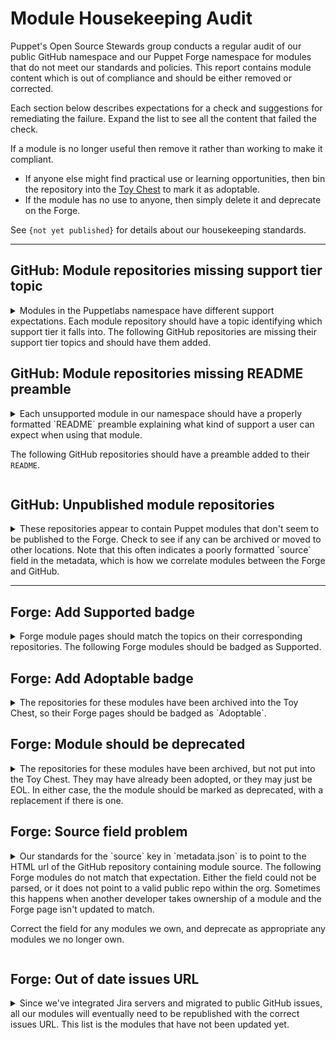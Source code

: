 # Module Housekeeping Audit

Puppet's Open Source Stewards group conducts a regular audit of our public GitHub
namespace and our Puppet Forge namespace for modules that do not meet our standards
and policies. This report contains module content which is out of compliance and
should be either removed or corrected.

Each section below describes expectations for a check and suggestions for remediating
the failure. Expand the list to see all the content that failed the check.

If a module is no longer useful then remove it rather than working to make it
compliant.

* If anyone else might find practical use or learning opportunities, then bin
  the repository into the [Toy Chest](http://github.com/puppetlabs-toy-chest/)
  to mark it as adoptable.
* If the module has no use to anyone, then simply delete it and deprecate on the Forge.

See `{not yet published}` for details about our housekeeping standards.

----



## GitHub: Module repositories missing support tier topic

<details>
<summary>
Modules in the Puppetlabs namespace have different support expectations. Each module
repository should have a topic identifying which support tier it falls into. The
following GitHub repositories are missing their support tier topics and should
have them added.
</summary>

* [puppetlabs/puppetlabs-lvm](https://github.com/puppetlabs/puppetlabs-lvm)
* [puppetlabs/puppetlabs-mailalias_core](https://github.com/puppetlabs/puppetlabs-mailalias_core)
* [puppetlabs/puppetlabs-test_device](https://github.com/puppetlabs/puppetlabs-test_device)
* [puppetlabs/netdev_stdlib](https://github.com/puppetlabs/netdev_stdlib)
* [puppetlabs/puppetlabs-ruby_plugin_helper](https://github.com/puppetlabs/puppetlabs-ruby_plugin_helper)
* [puppetlabs/puppetlabs-http_request](https://github.com/puppetlabs/puppetlabs-http_request)
* [puppetlabs/puppetlabs-powershell_task_helper](https://github.com/puppetlabs/puppetlabs-powershell_task_helper)
* [puppetlabs/puppetlabs-servicenow_reporting_integration](https://github.com/puppetlabs/puppetlabs-servicenow_reporting_integration)
* [puppetlabs/puppetlabs-servicenow_cmdb_integration](https://github.com/puppetlabs/puppetlabs-servicenow_cmdb_integration)
* [puppetlabs/puppetlabs-pe_quick_data](https://github.com/puppetlabs/puppetlabs-pe_quick_data)
* [puppetlabs/puppet-vra_puppet_plugin_prep](https://github.com/puppetlabs/puppet-vra_puppet_plugin_prep)
* [puppetlabs/puppetlabs-pam_firewall](https://github.com/puppetlabs/puppetlabs-pam_firewall)
* [puppetlabs/puppetlabs-data-entitlement](https://github.com/puppetlabs/puppetlabs-data-entitlement)
* [puppetlabs/puppetlabs-puppet_operations_appliance](https://github.com/puppetlabs/puppetlabs-puppet_operations_appliance)
</details>


## GitHub: Module repositories missing README preamble

<details>
<summary>
Each unsupported module in our namespace  should have a properly formatted `README`
preamble explaining what kind of support a user can expect when using that module.

The following GitHub repositories should have a preamble added to their `README`.
</summary>

* [puppetlabs/puppetlabs-puppetdb](https://github.com/puppetlabs/puppetlabs-puppetdb)
* [puppetlabs/puppetlabs-xinetd](https://github.com/puppetlabs/puppetlabs-xinetd)
* [puppetlabs/puppetlabs-puppet_authorization](https://github.com/puppetlabs/puppetlabs-puppet_authorization)
* [puppetlabs/puppetlabs-rsync](https://github.com/puppetlabs/puppetlabs-rsync)
* [puppetlabs/puppetlabs-transition](https://github.com/puppetlabs/puppetlabs-transition)
* [puppetlabs/puppetlabs-mailalias_core](https://github.com/puppetlabs/puppetlabs-mailalias_core)
* [puppetlabs/puppetlabs-test_device](https://github.com/puppetlabs/puppetlabs-test_device)
* [puppetlabs/puppetlabs-tagmail](https://github.com/puppetlabs/puppetlabs-tagmail)
* [puppetlabs/puppetlabs-helm](https://github.com/puppetlabs/puppetlabs-helm)
* [puppetlabs/netdev_stdlib](https://github.com/puppetlabs/netdev_stdlib)
* [puppetlabs/puppetlabs-ruby_plugin_helper](https://github.com/puppetlabs/puppetlabs-ruby_plugin_helper)
* [puppetlabs/puppetlabs-ibm_installation_manager](https://github.com/puppetlabs/puppetlabs-ibm_installation_manager)
* [puppetlabs/puppetlabs-bootstrap](https://github.com/puppetlabs/puppetlabs-bootstrap)
* [puppetlabs/cisco_ios](https://github.com/puppetlabs/cisco_ios)
* [puppetlabs/puppetlabs-patching_as_code](https://github.com/puppetlabs/puppetlabs-patching_as_code)
* [puppetlabs/puppetlabs-rook](https://github.com/puppetlabs/puppetlabs-rook)
* [puppetlabs/puppetlabs-http_request](https://github.com/puppetlabs/puppetlabs-http_request)
* [puppetlabs/puppetlabs-panos](https://github.com/puppetlabs/puppetlabs-panos)
* [puppetlabs/puppetlabs-powershell_task_helper](https://github.com/puppetlabs/puppetlabs-powershell_task_helper)
* [puppetlabs/puppetlabs-awsdemo_profiles](https://github.com/puppetlabs/puppetlabs-awsdemo_profiles)
* [puppetlabs/puppetlabs-servicenow_reporting_integration](https://github.com/puppetlabs/puppetlabs-servicenow_reporting_integration)
* [puppetlabs/puppetlabs-servicenow_cmdb_integration](https://github.com/puppetlabs/puppetlabs-servicenow_cmdb_integration)
* [puppetlabs/puppetlabs-pe_quick_data](https://github.com/puppetlabs/puppetlabs-pe_quick_data)
* [puppetlabs/log4jscanner](https://github.com/puppetlabs/log4jscanner)
* [puppetlabs/puppet-vra_puppet_plugin_prep](https://github.com/puppetlabs/puppet-vra_puppet_plugin_prep)
* [puppetlabs/puppetlabs-pam_firewall](https://github.com/puppetlabs/puppetlabs-pam_firewall)
* [puppetlabs/puppetlabs-change_window](https://github.com/puppetlabs/puppetlabs-change_window)
* [puppetlabs/puppetlabs-data-entitlement](https://github.com/puppetlabs/puppetlabs-data-entitlement)
* [puppetlabs/puppetlabs-puppet_operations_appliance](https://github.com/puppetlabs/puppetlabs-puppet_operations_appliance)
</details>

## GitHub: Unpublished module repositories

<details>
<summary>
These repositories appear to contain Puppet modules that don't seem to be published
to the Forge. Check to see if any can be archived or moved to other locations. Note
that this often indicates a poorly formatted `source` field in the metadata, which
is how we correlate modules between the Forge and GitHub.
</summary>

* [puppetlabs/bolt_aws_kms](https://github.com/puppetlabs/bolt_aws_kms)
* [puppetlabs/cisco-network-puppet-module](https://github.com/puppetlabs/cisco-network-puppet-module)
* [puppetlabs/dellemc-powerstore](https://github.com/puppetlabs/dellemc-powerstore)
* [puppetlabs/encrypted_backup](https://github.com/puppetlabs/encrypted_backup)
* [puppetlabs/fortinet_facts](https://github.com/puppetlabs/fortinet_facts)
* [puppetlabs/kmo-501-nginx](https://github.com/puppetlabs/kmo-501-nginx)
* [puppetlabs/kmo-601-nginx](https://github.com/puppetlabs/kmo-601-nginx)
* [puppetlabs/opv](https://github.com/puppetlabs/opv)
* [puppetlabs/pe_patch](https://github.com/puppetlabs/pe_patch)
* [puppetlabs/pe_support_kb_task_templates](https://github.com/puppetlabs/pe_support_kb_task_templates)
* [puppetlabs/pe_tech_check](https://github.com/puppetlabs/pe_tech_check)
* [puppetlabs/pe_tune](https://github.com/puppetlabs/pe_tune)
* [puppetlabs/pltraining-dirtree](https://github.com/puppetlabs/pltraining-dirtree)
* [puppetlabs/pltraining-dockeragent](https://github.com/puppetlabs/pltraining-dockeragent)
* [puppetlabs/pltraining-localrepo](https://github.com/puppetlabs/pltraining-localrepo)
* [puppetlabs/pltraining-rbac](https://github.com/puppetlabs/pltraining-rbac)
* [puppetlabs/pltraining-userprefs](https://github.com/puppetlabs/pltraining-userprefs)
* [puppetlabs/preupgrade_check](https://github.com/puppetlabs/preupgrade_check)
* [puppetlabs/provision](https://github.com/puppetlabs/provision)
* [puppetlabs/prtg_push](https://github.com/puppetlabs/prtg_push)
* [puppetlabs/ps-sox](https://github.com/puppetlabs/ps-sox)
* [puppetlabs/puppet-agent-bootstrap](https://github.com/puppetlabs/puppet-agent-bootstrap)
* [puppetlabs/puppet-jenkins](https://github.com/puppetlabs/puppet-jenkins)
* [puppetlabs/puppet-macdefaults](https://github.com/puppetlabs/puppet-macdefaults)
* [puppetlabs/puppet-waylon](https://github.com/puppetlabs/puppet-waylon)
* [puppetlabs/puppetlabs-amazon_aws](https://github.com/puppetlabs/puppetlabs-amazon_aws)
* [puppetlabs/puppetlabs-app_modeling](https://github.com/puppetlabs/puppetlabs-app_modeling)
* [puppetlabs/puppetlabs-azure_arm](https://github.com/puppetlabs/puppetlabs-azure_arm)
* [puppetlabs/puppetlabs-bar](https://github.com/puppetlabs/puppetlabs-bar)
* [puppetlabs/puppetlabs-bolt_proxy](https://github.com/puppetlabs/puppetlabs-bolt_proxy)
* [puppetlabs/puppetlabs-cd4pe](https://github.com/puppetlabs/puppetlabs-cd4pe)
* [puppetlabs/puppetlabs-cd4pe_deployments](https://github.com/puppetlabs/puppetlabs-cd4pe_deployments)
* [puppetlabs/puppetlabs-cd4pe_tests](https://github.com/puppetlabs/puppetlabs-cd4pe_tests)
* [puppetlabs/puppetlabs-env_plugin](https://github.com/puppetlabs/puppetlabs-env_plugin)
* [puppetlabs/puppetlabs-foo](https://github.com/puppetlabs/puppetlabs-foo)
* [puppetlabs/puppetlabs-freeradius](https://github.com/puppetlabs/puppetlabs-freeradius)
* [puppetlabs/puppetlabs-grafanadash](https://github.com/puppetlabs/puppetlabs-grafanadash)
* [puppetlabs/puppetlabs-hdp](https://github.com/puppetlabs/puppetlabs-hdp)
* [puppetlabs/puppetlabs-hue](https://github.com/puppetlabs/puppetlabs-hue)
* [puppetlabs/puppetlabs-lidar](https://github.com/puppetlabs/puppetlabs-lidar)
* [puppetlabs/puppetlabs-minimum_version](https://github.com/puppetlabs/puppetlabs-minimum_version)
* [puppetlabs/puppetlabs-pam_tools](https://github.com/puppetlabs/puppetlabs-pam_tools)
* [puppetlabs/puppetlabs-pecdm](https://github.com/puppetlabs/puppetlabs-pecdm)
* [puppetlabs/puppetlabs-provision](https://github.com/puppetlabs/puppetlabs-provision)
* [puppetlabs/puppetlabs-puppetdb_gc](https://github.com/puppetlabs/puppetlabs-puppetdb_gc)
* [puppetlabs/puppetlabs-puppet_data_service](https://github.com/puppetlabs/puppetlabs-puppet_data_service)
* [puppetlabs/puppetlabs-qe](https://github.com/puppetlabs/puppetlabs-qe)
* [puppetlabs/puppetlabs-relay](https://github.com/puppetlabs/puppetlabs-relay)
* [puppetlabs/puppetlabs-resource_api](https://github.com/puppetlabs/puppetlabs-resource_api)
* [puppetlabs/puppetlabs-rgbank](https://github.com/puppetlabs/puppetlabs-rgbank)
* [puppetlabs/puppetlabs-satellite_pe_tools](https://github.com/puppetlabs/puppetlabs-satellite_pe_tools)
* [puppetlabs/puppetlabs-sccm](https://github.com/puppetlabs/puppetlabs-sccm)
* [puppetlabs/puppetlabs-servicenow_change_requests](https://github.com/puppetlabs/puppetlabs-servicenow_change_requests)
* [puppetlabs/puppetlabs-sqlserver](https://github.com/puppetlabs/puppetlabs-sqlserver)
* [puppetlabs/puppetlabs-testing](https://github.com/puppetlabs/puppetlabs-testing)
* [puppetlabs/puppetlabs-vsphere](https://github.com/puppetlabs/puppetlabs-vsphere)
* [puppetlabs/puppetlabs-websphere_application_server](https://github.com/puppetlabs/puppetlabs-websphere_application_server)
* [puppetlabs/puppetlabs-wordpress_app](https://github.com/puppetlabs/puppetlabs-wordpress_app)
* [puppetlabs/puppet_ciamohe](https://github.com/puppetlabs/puppet_ciamohe)
* [puppetlabs/puppet_metrics_dashboard](https://github.com/puppetlabs/puppet_metrics_dashboard)
* [puppetlabs/servicenow_tasks](https://github.com/puppetlabs/servicenow_tasks)
* [puppetlabs/se_appteam_basichttp](https://github.com/puppetlabs/se_appteam_basichttp)
* [puppetlabs/se_appteam_webserver](https://github.com/puppetlabs/se_appteam_webserver)
* [puppetlabs/se_secteam_cis](https://github.com/puppetlabs/se_secteam_cis)
* [puppetlabs/winrm_security](https://github.com/puppetlabs/winrm_security)
</details>

----

## Forge: Add Supported badge

<details>
<summary>
Forge module pages should match the topics on their corresponding repositories.
The following Forge modules should be badged as Supported.
</summary>

* [puppetlabs-exec](https://forge.puppet.com/puppetlabs/exec)
* [puppetlabs-bolt_shim](https://forge.puppet.com/puppetlabs/bolt_shim)
* [puppetlabs-yaml](https://forge.puppet.com/puppetlabs/yaml)
* [puppetlabs-terraform](https://forge.puppet.com/puppetlabs/terraform)
* [puppetlabs-azure_inventory](https://forge.puppet.com/puppetlabs/azure_inventory)
* [puppetlabs-aws_inventory](https://forge.puppet.com/puppetlabs/aws_inventory)
* [puppetlabs-vault](https://forge.puppet.com/puppetlabs/vault)
* [puppetlabs-device_manager](https://forge.puppet.com/puppetlabs/device_manager)
* [puppetlabs-gcloud_inventory](https://forge.puppet.com/puppetlabs/gcloud_inventory)
* [puppetlabs-pkcs7](https://forge.puppet.com/puppetlabs/pkcs7)
* [puppetlabs-apply_helpers](https://forge.puppet.com/puppetlabs/apply_helpers)
* [puppetlabs-secure_env_vars](https://forge.puppet.com/puppetlabs/secure_env_vars)
</details>




## Forge: Add Adoptable badge
<details>
<summary>
The repositories for these modules have been archived into the Toy Chest, so their
Forge pages should be badged as `Adoptable`.
</summary>

* [puppetlabs-puppetserver_gem](https://forge.puppet.com/puppetlabs/puppetserver_gem)
* [puppetlabs-git](https://forge.puppet.com/puppetlabs/git)
* [puppetlabs-tftp](https://forge.puppet.com/puppetlabs/tftp)
* [puppetlabs-dism](https://forge.puppet.com/puppetlabs/dism)
* [puppetlabs-mount_providers](https://forge.puppet.com/puppetlabs/mount_providers)
* [puppetlabs-nagios_core](https://forge.puppet.com/puppetlabs/nagios_core)
* [puppetlabs-activemq](https://forge.puppet.com/puppetlabs/activemq)
* [puppetlabs-aws](https://forge.puppet.com/puppetlabs/aws)
* [puppetlabs-passenger](https://forge.puppet.com/puppetlabs/passenger)
* [puppetlabs-denyhosts](https://forge.puppet.com/puppetlabs/denyhosts)
* [puppetlabs-sqlite](https://forge.puppet.com/puppetlabs/sqlite)
* [puppetlabs-inventory](https://forge.puppet.com/puppetlabs/inventory)
* [puppetlabs-openstack](https://forge.puppet.com/puppetlabs/openstack)
* [puppetlabs-dummy_service](https://forge.puppet.com/puppetlabs/dummy_service)
* [puppetlabs-apk](https://forge.puppet.com/puppetlabs/apk)
* [puppetlabs-stunnel](https://forge.puppet.com/puppetlabs/stunnel)
* [puppetlabs-image_build](https://forge.puppet.com/puppetlabs/image_build)
* [puppetlabs-apply](https://forge.puppet.com/puppetlabs/apply)
* [puppetlabs-k5login_core](https://forge.puppet.com/puppetlabs/k5login_core)
* [puppetlabs-netapp](https://forge.puppet.com/puppetlabs/netapp)
* [puppetlabs-pipelines](https://forge.puppet.com/puppetlabs/pipelines)
* [puppetlabs-netscaler](https://forge.puppet.com/puppetlabs/netscaler)
* [puppetlabs-logentries](https://forge.puppet.com/puppetlabs/logentries)
* [puppetlabs-node_openstack](https://forge.puppet.com/puppetlabs/node_openstack)
* [puppetlabs-rancher](https://forge.puppet.com/puppetlabs/rancher)
* [puppetlabs-package_updates](https://forge.puppet.com/puppetlabs/package_updates)
* [puppetlabs-policy_engine](https://forge.puppet.com/puppetlabs/policy_engine)
* [puppetlabs-docker_ucp](https://forge.puppet.com/puppetlabs/docker_ucp)
* [puppetlabs-detect_wannacry](https://forge.puppet.com/puppetlabs/detect_wannacry)
* [puppetlabs-docker_ddc](https://forge.puppet.com/puppetlabs/docker_ddc)
* [puppetlabs-pe_bulk_agent_install](https://forge.puppet.com/puppetlabs/pe_bulk_agent_install)
* [puppetlabs-azure_agent](https://forge.puppet.com/puppetlabs/azure_agent)
* [puppetlabs-pdb_3323_workaround](https://forge.puppet.com/puppetlabs/pdb_3323_workaround)
* [puppetlabs-maillist_core](https://forge.puppet.com/puppetlabs/maillist_core)
* [puppetlabs-mco_rpc](https://forge.puppet.com/puppetlabs/mco_rpc)
* [puppetlabs-lumogon](https://forge.puppet.com/puppetlabs/lumogon)
* [puppetlabs-macdslocal_core](https://forge.puppet.com/puppetlabs/macdslocal_core)
</details>

## Forge: Module should be deprecated
<details>
<summary>
The repositories for these modules have been archived, but not put into the Toy Chest.
They may have already been adopted, or they may just be EOL. In either case, the
the module should be marked as deprecated, with a replacement if there is one.
</summary>

* [puppetlabs-hocon](https://forge.puppet.com/puppetlabs/hocon)
* [puppetlabs-windows_puppet_certificates](https://forge.puppet.com/puppetlabs/windows_puppet_certificates)
</details>

## Forge: Source field problem

<details>
<summary>
Our standards for the `source` key in `metadata.json` is to point to the HTML url
of the GitHub repository containing module source. The following Forge modules do
not match that expectation. Either the field could not be parsed, or it does not
point to a valid public repo within the org. Sometimes this happens when another
developer takes ownership of a module and the Forge page isn't updated to match.

Correct the field for any modules we own, and deprecate as appropriate any modules
we no longer own.
</summary>

* [puppetlabs-cd4pe](https://forge.puppet.com/puppetlabs/cd4pe)
* [puppetlabs-ciscopuppet](https://forge.puppet.com/puppetlabs/ciscopuppet)
* [puppetlabs-win_desktop_shortcut](https://forge.puppet.com/puppetlabs/win_desktop_shortcut)
* [puppetlabs-servicenow_change_requests](https://forge.puppet.com/puppetlabs/servicenow_change_requests)
* [puppetlabs-minimum_version](https://forge.puppet.com/puppetlabs/minimum_version)
* [puppetlabs-sccm](https://forge.puppet.com/puppetlabs/sccm)
</details>

## Forge: Out of date issues URL

<details>
<summary>
Since we've integrated Jira servers and migrated to public GitHub issues, all our
modules will eventually need to be republished with the correct issues URL. This
list is the modules that have not been updated yet.
</summary>

* [puppetlabs-puppetdb](https://forge.puppet.com/puppetlabs/puppetdb)
* [puppetlabs-concat](https://forge.puppet.com/puppetlabs/concat)
* [puppetlabs-ntp](https://forge.puppet.com/puppetlabs/ntp)
* [puppetlabs-vcsrepo](https://forge.puppet.com/puppetlabs/vcsrepo)
* [puppetlabs-java](https://forge.puppet.com/puppetlabs/java)
* [puppetlabs-powershell](https://forge.puppet.com/puppetlabs/powershell)
* [puppetlabs-inifile](https://forge.puppet.com/puppetlabs/inifile)
* [puppetlabs-mysql](https://forge.puppet.com/puppetlabs/mysql)
* [puppetlabs-puppetserver_gem](https://forge.puppet.com/puppetlabs/puppetserver_gem)
* [puppetlabs-java_ks](https://forge.puppet.com/puppetlabs/java_ks)
* [puppetlabs-git](https://forge.puppet.com/puppetlabs/git)
* [puppetlabs-reboot](https://forge.puppet.com/puppetlabs/reboot)
* [puppetlabs-xinetd](https://forge.puppet.com/puppetlabs/xinetd)
* [puppetlabs-motd](https://forge.puppet.com/puppetlabs/motd)
* [puppetlabs-registry](https://forge.puppet.com/puppetlabs/registry)
* [puppetlabs-yumrepo_core](https://forge.puppet.com/puppetlabs/yumrepo_core)
* [puppetlabs-chocolatey](https://forge.puppet.com/puppetlabs/chocolatey)
* [puppetlabs-acl](https://forge.puppet.com/puppetlabs/acl)
* [puppetlabs-puppet_authorization](https://forge.puppet.com/puppetlabs/puppet_authorization)
* [puppetlabs-accounts](https://forge.puppet.com/puppetlabs/accounts)
* [puppetlabs-rsync](https://forge.puppet.com/puppetlabs/rsync)
* [puppetlabs-wsus_client](https://forge.puppet.com/puppetlabs/wsus_client)
* [puppetlabs-tftp](https://forge.puppet.com/puppetlabs/tftp)
* [puppetlabs-mount_core](https://forge.puppet.com/puppetlabs/mount_core)
* [puppetlabs-augeas_core](https://forge.puppet.com/puppetlabs/augeas_core)
* [puppetlabs-dism](https://forge.puppet.com/puppetlabs/dism)
* [puppetlabs-transition](https://forge.puppet.com/puppetlabs/transition)
* [puppetlabs-sshkeys_core](https://forge.puppet.com/puppetlabs/sshkeys_core)
* [puppetlabs-mount_providers](https://forge.puppet.com/puppetlabs/mount_providers)
* [puppetlabs-nagios_core](https://forge.puppet.com/puppetlabs/nagios_core)
* [puppetlabs-host_core](https://forge.puppet.com/puppetlabs/host_core)
* [puppetlabs-mailalias_core](https://forge.puppet.com/puppetlabs/mailalias_core)
* [puppetlabs-activemq](https://forge.puppet.com/puppetlabs/activemq)
* [puppetlabs-scheduled_task](https://forge.puppet.com/puppetlabs/scheduled_task)
* [puppetlabs-selinux_core](https://forge.puppet.com/puppetlabs/selinux_core)
* [puppetlabs-ruby_task_helper](https://forge.puppet.com/puppetlabs/ruby_task_helper)
* [puppetlabs-iis](https://forge.puppet.com/puppetlabs/iis)
* [puppetlabs-passenger](https://forge.puppet.com/puppetlabs/passenger)
* [puppetlabs-zfs_core](https://forge.puppet.com/puppetlabs/zfs_core)
* [puppetlabs-denyhosts](https://forge.puppet.com/puppetlabs/denyhosts)
* [puppetlabs-tagmail](https://forge.puppet.com/puppetlabs/tagmail)
* [puppetlabs-zone_core](https://forge.puppet.com/puppetlabs/zone_core)
* [puppetlabs-cd4pe](https://forge.puppet.com/puppetlabs/cd4pe)
* [puppetlabs-sqlite](https://forge.puppet.com/puppetlabs/sqlite)
* [puppetlabs-dsc_lite](https://forge.puppet.com/puppetlabs/dsc_lite)
* [puppetlabs-mount_iso](https://forge.puppet.com/puppetlabs/mount_iso)
* [puppetlabs-netdev_stdlib](https://forge.puppet.com/puppetlabs/netdev_stdlib)
* [puppetlabs-bolt_shim](https://forge.puppet.com/puppetlabs/bolt_shim)
* [puppetlabs-ciscopuppet](https://forge.puppet.com/puppetlabs/ciscopuppet)
* [puppetlabs-ruby_plugin_helper](https://forge.puppet.com/puppetlabs/ruby_plugin_helper)
* [puppetlabs-terraform](https://forge.puppet.com/puppetlabs/terraform)
* [puppetlabs-azure_inventory](https://forge.puppet.com/puppetlabs/azure_inventory)
* [puppetlabs-aws_inventory](https://forge.puppet.com/puppetlabs/aws_inventory)
* [puppetlabs-vault](https://forge.puppet.com/puppetlabs/vault)
* [puppetlabs-cd4pe_jobs](https://forge.puppet.com/puppetlabs/cd4pe_jobs)
* [puppetlabs-gcloud_inventory](https://forge.puppet.com/puppetlabs/gcloud_inventory)
* [puppetlabs-cisco_ios](https://forge.puppet.com/puppetlabs/cisco_ios)
* [puppetlabs-rook](https://forge.puppet.com/puppetlabs/rook)
* [puppetlabs-stunnel](https://forge.puppet.com/puppetlabs/stunnel)
* [puppetlabs-secure_env_vars](https://forge.puppet.com/puppetlabs/secure_env_vars)
* [puppetlabs-k5login_core](https://forge.puppet.com/puppetlabs/k5login_core)
* [puppetlabs-pipelines](https://forge.puppet.com/puppetlabs/pipelines)
* [puppetlabs-netscaler](https://forge.puppet.com/puppetlabs/netscaler)
* [puppetlabs-logentries](https://forge.puppet.com/puppetlabs/logentries)
* [puppetlabs-node_openstack](https://forge.puppet.com/puppetlabs/node_openstack)
* [puppetlabs-win_desktop_shortcut](https://forge.puppet.com/puppetlabs/win_desktop_shortcut)
* [puppetlabs-docker_ucp](https://forge.puppet.com/puppetlabs/docker_ucp)
* [puppetlabs-awsdemo_profiles](https://forge.puppet.com/puppetlabs/awsdemo_profiles)
* [puppetlabs-docker_ddc](https://forge.puppet.com/puppetlabs/docker_ddc)
* [puppetlabs-azure_agent](https://forge.puppet.com/puppetlabs/azure_agent)
* [puppetlabs-maillist_core](https://forge.puppet.com/puppetlabs/maillist_core)
* [puppetlabs-influxdb](https://forge.puppet.com/puppetlabs/influxdb)
* [puppetlabs-pe_event_forwarding](https://forge.puppet.com/puppetlabs/pe_event_forwarding)
* [puppetlabs-mco_rpc](https://forge.puppet.com/puppetlabs/mco_rpc)
* [puppetlabs-servicenow_reporting_integration](https://forge.puppet.com/puppetlabs/servicenow_reporting_integration)
* [puppetlabs-servicenow_cmdb_integration](https://forge.puppet.com/puppetlabs/servicenow_cmdb_integration)
* [puppetlabs-macdslocal_core](https://forge.puppet.com/puppetlabs/macdslocal_core)
* [puppetlabs-bash_task_helper](https://forge.puppet.com/puppetlabs/bash_task_helper)
* [puppetlabs-pe_quick_data](https://forge.puppet.com/puppetlabs/pe_quick_data)
* [puppetlabs-cem_linux](https://forge.puppet.com/puppetlabs/cem_linux)
* [puppetlabs-cem_windows](https://forge.puppet.com/puppetlabs/cem_windows)
* [puppetlabs-cd4peadm](https://forge.puppet.com/puppetlabs/cd4peadm)
</details>
